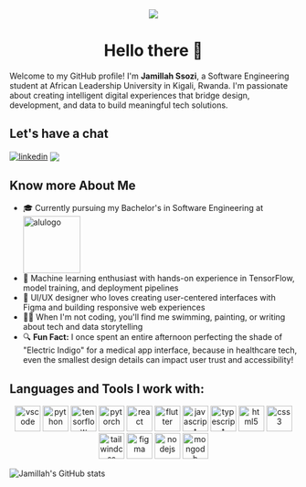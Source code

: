 <div id="header" align="center">
  <img src="https://media.giphy.com/media/v1.Y2lkPTc5MGI3NjExOXd6Y28wanRiamo2cnF0Zmp4ZDZ2OXZlc2Z0Nm53Y21heDZxZ3k3ZSZlcD12MV9pbnRlcm5hbF9naWZfYnlfaWQmY3Q9Zw/L1R1tvI9svkIWwpVYr/giphy.gif" />
</div>

<h1 align="center">Hello there 👋</h1>

<p>Welcome to my GitHub profile! I'm <strong>Jamillah Ssozi</strong>, a Software Engineering student at African Leadership University in Kigali, Rwanda. I'm passionate about creating intelligent digital experiences that bridge design, development, and data to build meaningful tech solutions.</p>

<h2>Let's have a chat</h2>
<a href="https://www.linkedin.com/in/jamillah-ssozi-08b4871a1/">
  <img src="https://img.shields.io/badge/LinkedIn-blue?logo=linkedin&logoColor=white&style=for-the-badge" alt="linkedin" align="center"/></a>
<a href="https://twitter.com/Jammy1442">
  <img src="https://img.shields.io/badge/Twitter-black?style=for-the-badge&logo=twitter&logoColor=white" align="center"/></a>

<h2>Know more About Me</h2>
<p>
<ul>
<li>🎓 Currently pursuing my Bachelor's in Software Engineering at <a href="https://www.alueducation.com/">
  <img src="https://theme.zdassets.com/theme_assets/803703/3fcb645f05d526974b259e113222507948dd4326.png" alt="alulogo" width="100" align="center"/></a>
</li>
<li>🧠 Machine learning enthusiast with hands-on experience in TensorFlow, model training, and deployment pipelines</li>
<li>🎨 UI/UX designer who loves creating user-centered interfaces with Figma and building responsive web experiences</li>
<li>🏊‍♀️ When I'm not coding, you'll find me swimming, painting, or writing about tech and data storytelling</li>
<li>🔍 <strong>Fun Fact:</strong> I once spent an entire afternoon perfecting the shade of "Electric Indigo" for a medical app interface, because in healthcare tech, even the smallest design details can impact user trust and accessibility!</li>
</ul>
</p>

<h2>Languages and Tools I work with:</h2>
<p align="center">
<img src="https://cdn.jsdelivr.net/gh/devicons/devicon@latest/icons/vscode/vscode-original.svg" alt="vscode" width="45" height="45"/>
<img src="https://cdn.jsdelivr.net/gh/devicons/devicon@latest/icons/python/python-original-wordmark.svg" alt="python" width="45" height="45"/>
<img src="https://cdn.jsdelivr.net/gh/devicons/devicon@latest/icons/tensorflow/tensorflow-original.svg" alt="tensorflow" width="45" height="45"/>
  <img src="https://cdn.jsdelivr.net/gh/devicons/devicon@latest/icons/pytorch/pytorch-original.svg" alt="pytorch" width="45" height="45"/>
<img src="https://cdn.jsdelivr.net/gh/devicons/devicon@latest/icons/react/react-original.svg" alt="react" width="45" height="45"/>
<img src="https://cdn.jsdelivr.net/gh/devicons/devicon@latest/icons/flutter/flutter-original.svg" alt="flutter" width="45" height="45"/>
<img src="https://cdn.jsdelivr.net/gh/devicons/devicon@latest/icons/javascript/javascript-original.svg" alt="javascript" width="45" height="45"/>
<img src="https://cdn.jsdelivr.net/gh/devicons/devicon@latest/icons/typescript/typescript-original.svg" alt="typescript" width="45" height="45"/>
<img src="https://cdn.jsdelivr.net/gh/devicons/devicon@latest/icons/html5/html5-original.svg" alt="html5" width="45" height="45"/>
<img src="https://cdn.jsdelivr.net/gh/devicons/devicon@latest/icons/css3/css3-original.svg" alt="css3" width="45" height="45"/>
<img src="https://cdn.jsdelivr.net/gh/devicons/devicon@latest/icons/tailwindcss/tailwindcss-original.svg" alt="tailwindcss" width="45" height="45"/>
<img src="https://cdn.jsdelivr.net/gh/devicons/devicon@latest/icons/figma/figma-original.svg" alt="figma" width="45" height="45"/> 
<img src="https://cdn.jsdelivr.net/gh/devicons/devicon@latest/icons/nodejs/nodejs-original-wordmark.svg" alt="nodejs" width="45" height="45"/>
<img src="https://cdn.jsdelivr.net/gh/devicons/devicon@latest/icons/mongodb/mongodb-original.svg" alt="mongodb" width="45" height="45"/>
</p>

![Jamillah's GitHub stats](https://github-readme-stats.vercel.app/api?username=sjamillah&show_icons=true&theme=radical)
